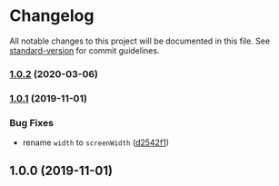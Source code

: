 # Changelog

All notable changes to this project will be documented in this file. See [standard-version](https://github.com/conventional-changelog/standard-version) for commit guidelines.

### [1.0.2](https://github.com/alioguzhan/use-screen/compare/v1.0.1...v1.0.2) (2020-03-06)

### [1.0.1](https://github.com/alioguzhan/use-screen/compare/v1.0.0...v1.0.1) (2019-11-01)


### Bug Fixes

* rename `width` to `screenWidth` ([d2542f1](https://github.com/alioguzhan/use-screen/commit/d2542f16bc2563ef0f60a2b76911c74865696558))

## 1.0.0 (2019-11-01)

